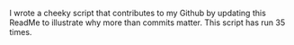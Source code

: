 I wrote a cheeky script that contributes to my Github by updating this ReadMe to illustrate why more than commits matter. This script has run 35 times.